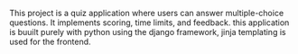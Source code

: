 This project is a quiz application where users can answer multiple-choice questions. 
It implements scoring, time limits, and feedback.
this application is buuilt purely with python using the django framework, jinja templating is used for the frontend.
